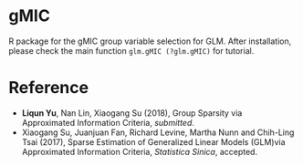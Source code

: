 # gMIC
R package for the gMIC group variable selection for GLM. After installation, please check the main function ```glm.gMIC (?glm.gMIC)``` for tutorial.

# Reference
* __Liqun Yu__, Nan Lin, Xiaogang Su (2018), Group Sparsity via Approximated Information Criteria, _submitted_.
* Xiaogang Su, Juanjuan Fan, Richard Levine, Martha Nunn and Chih-Ling Tsai (2017), Sparse Estimation of Generalized Linear Models (GLM)via Approximated Information Criteria, _Statistica Sinica_, accepted.
